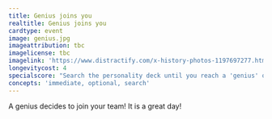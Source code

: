 ```yaml
---
title: Genius joins you
realtitle: Genius joins you
cardtype: event
image: genius.jpg
imageattribution: tbc
imagelicense: tbc
imagelink: 'https://www.distractify.com/x-history-photos-1197697277.html'
longevitycost: 4
specialscore: "Search the personality deck until you reach a 'genius' of any type, they join you for free, but their resource needs need to be met."
concepts: 'immediate, optional, search'
---
```


A genius decides to join your team! It is a great day!
